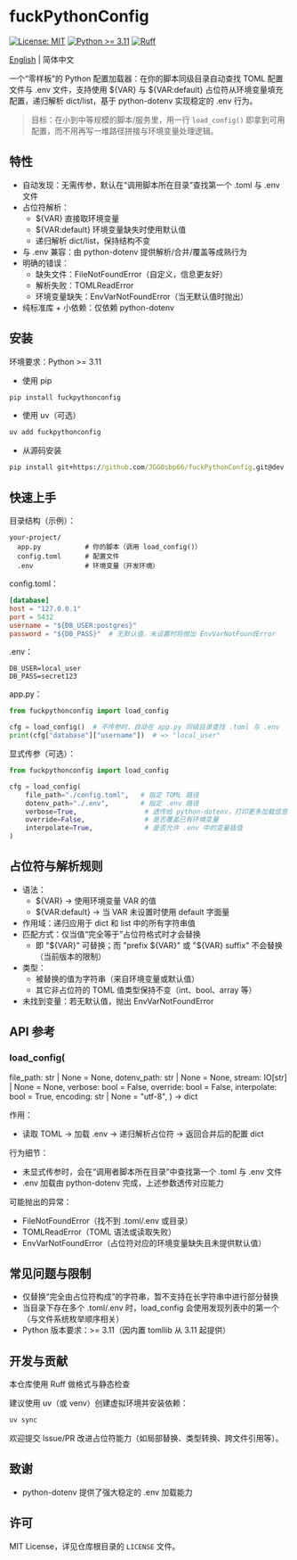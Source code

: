 # fuckPythonConfig

[![License: MIT](https://img.shields.io/badge/License-MIT-green.svg)](./LICENSE) [![Python >= 3.11](https://img.shields.io/badge/Python-%3E%3D3.11-3776AB?logo=python&logoColor=white)](#安装) [![Ruff](https://img.shields.io/badge/Lint-Ruff-46A3FF)](https://docs.astral.sh/ruff/)

[English](./README.md) | 简体中文

一个“零样板”的 Python 配置加载器：在你的脚本同级目录自动查找 TOML 配置文件与 .env 文件，支持使用 ${VAR} 与 ${VAR:default} 占位符从环境变量填充配置，递归解析 dict/list，基于 python-dotenv 实现稳定的 .env 行为。

> 目标：在小到中等规模的脚本/服务里，用一行 `load_config()` 即拿到可用配置，而不用再写一堆路径拼接与环境变量处理逻辑。

## 特性

- 自动发现：无需传参，默认在“调用脚本所在目录”查找第一个 .toml 与 .env 文件
- 占位符解析：
  - ${VAR} 直接取环境变量
  - ${VAR:default} 环境变量缺失时使用默认值
  - 递归解析 dict/list，保持结构不变
- 与 .env 兼容：由 python-dotenv 提供解析/合并/覆盖等成熟行为
- 明确的错误：
  - 缺失文件：FileNotFoundError（自定义，信息更友好）
  - 解析失败：TOMLReadError
  - 环境变量缺失：EnvVarNotFoundError（当无默认值时抛出）
- 纯标准库 + 小依赖：仅依赖 python-dotenv

## 安装

环境要求：Python >= 3.11

- 使用 pip

```cmd
pip install fuckpythonconfig
```

- 使用 uv（可选）

```cmd
uv add fuckpythonconfig
```

- 从源码安装

```cmd
pip install git+https://github.com/JGG0sbp66/fuckPythonConfig.git@dev
```

## 快速上手

目录结构（示例）：

```text
your-project/
  app.py           # 你的脚本（调用 load_config()）
  config.toml      # 配置文件
  .env             # 环境变量（开发环境）
```

config.toml：

```toml
[database]
host = "127.0.0.1"
port = 5432
username = "${DB_USER:postgres}"
password = "${DB_PASS}"  # 无默认值，未设置时将抛出 EnvVarNotFoundError
```

.env：

```dotenv
DB_USER=local_user
DB_PASS=secret123
```

app.py：

```python
from fuckpythonconfig import load_config

cfg = load_config()  # 不传参时，自动在 app.py 同级目录查找 .toml 与 .env
print(cfg["database"]["username"])  # => "local_user"
```

显式传参（可选）：

```python
from fuckpythonconfig import load_config

cfg = load_config(
    file_path="./config.toml",   # 指定 TOML 路径
    dotenv_path="./.env",        # 指定 .env 路径
    verbose=True,                 # 透传给 python-dotenv，打印更多加载信息
    override=False,               # 是否覆盖已有环境变量
    interpolate=True,             # 是否允许 .env 中的变量插值
)
```

## 占位符与解析规则

- 语法：
  - ${VAR} → 使用环境变量 VAR 的值
  - ${VAR:default} → 当 VAR 未设置时使用 default 字面量
- 作用域：递归应用于 dict 和 list 中的所有字符串值
- 匹配方式：仅当值“完全等于”占位符格式时才会替换
  - 即 "${VAR}" 可替换；而 "prefix ${VAR}" 或 "${VAR} suffix" 不会替换（当前版本的限制）
- 类型：
  - 被替换的值为字符串（来自环境变量或默认值）
  - 其它非占位符的 TOML 值类型保持不变（int、bool、array 等）
- 未找到变量：若无默认值，抛出 EnvVarNotFoundError

## API 参考

### load_config(

file_path: str | None = None,
dotenv_path: str | None = None,
stream: IO[str] | None = None,
verbose: bool = False,
override: bool = False,
interpolate: bool = True,
encoding: str | None = "utf-8",
) -> dict

作用：

- 读取 TOML → 加载 .env → 递归解析占位符 → 返回合并后的配置 dict

行为细节：

- 未显式传参时，会在“调用者脚本所在目录”中查找第一个 .toml 与 .env 文件
- .env 加载由 python-dotenv 完成，上述参数透传对应能力

可能抛出的异常：

- FileNotFoundError（找不到 .toml/.env 或目录）
- TOMLReadError（TOML 语法或读取失败）
- EnvVarNotFoundError（占位符对应的环境变量缺失且未提供默认值）

## 常见问题与限制

- 仅替换“完全由占位符构成”的字符串，暂不支持在长字符串中进行部分替换
- 当目录下存在多个 .toml/.env 时，load_config 会使用发现列表中的第一个（与文件系统枚举顺序相关）
- Python 版本要求：>= 3.11（因内置 tomllib 从 3.11 起提供）

## 开发与贡献

本仓库使用 Ruff 做格式与静态检查

建议使用 uv（或 venv）创建虚拟环境并安装依赖：

```cmd
uv sync
```

欢迎提交 Issue/PR 改进占位符能力（如局部替换、类型转换、跨文件引用等）。

## 致谢

- python-dotenv 提供了强大稳定的 .env 加载能力

## 许可

MIT License，详见仓库根目录的 `LICENSE` 文件。
